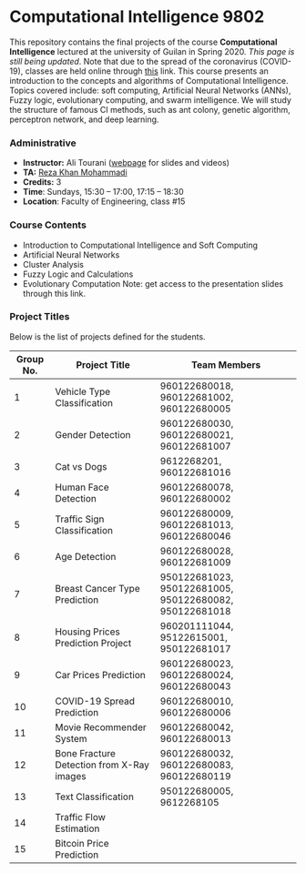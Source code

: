 # Computational Intelligence 9802
This repository contains the final projects of the course **Computational Intelligence** lectured at the university of Guilan in Spring 2020. *This page is still being updated*. Note that due to the spread of the coronavirus (COVID-19), classes are held online through [this](https://ecent.guilan.ac.ir/ "this") link. This course presents an introduction to the concepts and algorithms of Computational Intelligence. Topics covered include: soft computing, Artificial Neural Networks (ANNs), Fuzzy logic, evolutionary computing, and swarm intelligence. We will study the structure of famous CI methods, such as ant colony, genetic algorithm, perceptron network, and deep learning.

### Administrative
- **Instructor:** Ali Tourani ([webpage](http://alitourani.ir/downloadable-files/ "webpage") for slides and videos)
- **TA:** [Reza Khan Mohammadi](https://github.com/Ledengary "Reza Khan Mohammadi")
- **Credits:** 3
- **Time**: Sundays, 15:30 – 17:00, 17:15 – 18:30
- **Location**: Faculty of Engineering, class #15

### Course Contents
- Introduction to Computational Intelligence and Soft Computing
- Artificial Neural Networks
- Cluster Analysis
- Fuzzy Logic and Calculations
- Evolutionary Computation
Note: get access to the presentation slides through this link.

### Project Titles
Below is the list of projects defined for the students.

|  Group No. | Project Title  | Team Members  |
| ------------ | ------------ | ------------ |
| 1 | Vehicle Type Classification | 960122680018, 960122681002, 960122680005 |
| 2 | Gender Detection  | 960122680030, 960122680021, 960122681007 |
| 3 | Cat vs Dogs | 9612268201, 960122681016 |
| 4 | Human Face Detection | 960122680078, 960122680002 |
| 5 | Traffic Sign Classification | 960122680009, 960122681013, 960122680046 |
| 6 | Age Detection | 960122680028, 960122681009 |
| 7 | Breast Cancer Type Prediction | 950122681023, 950122681005, 950122680082, 950122681018 |
| 8 | Housing Prices Prediction Project | 960201111044, 95122615001, 950122681017 |
| 9 | Car Prices Prediction | 960122680023, 960122680024, 960122680043 |
| 10 | COVID-19 Spread Prediction | 960122680010, 960122680006 |
| 11 | Movie Recommender System | 960122680042, 960122680013 |
| 12 | Bone Fracture Detection from X-Ray images | 960122680032, 960122680083, 960122680119 |
| 13 | Text Classification | 950122680005, 9612268105 |
| 14 | Traffic Flow Estimation |   |
| 15 | Bitcoin Price Prediction |   |

